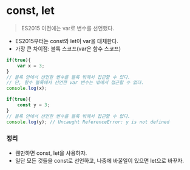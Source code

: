 # const, let

> ES2015 이전에는 var로 변수를 선언했다.

- ES2015부터는 const와 let이 var을 대체한다.
- 가장 큰 차이점: 블록 스코프(var은 함수 스코프)

```javascript
if(true){
    var x = 3;
}
// 블록 안에서 선언한 변수를 블록 밖에서 접근할 수 있다.
// 단, 함수 블록에서 선언한 var 변수는 밖에서 접근할 수 없다.
console.log(x);
```

```javaScript
if(true){
    const y = 3;
}
// 블록 안에서 선언한 변수를 블록 밖에서 접근할 수 없다.
console.log(y); // Uncaught ReferenceError: y is not defined
```

### 정리
- 웬만하면 const, let을 사용하자.
- 일단 모든 것들을 const로 선언하고, 나중에 바꿀일이 있으면 let으로 바꾸자.

